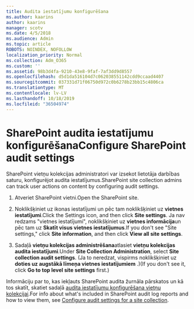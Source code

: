 ```yaml
---
title: Audita iestatījumu konfigurēšana
ms.author: kaarins
author: kaarins
manager: scotv
ms.date: 4/5/2018
ms.audience: Admin
ms.topic: article
ROBOTS: NOINDEX, NOFOLLOW
localization_priority: Normal
ms.collection: Adm_O365
ms.custom: ''
ms.assetid: 98b3d4fa-9210-43e8-9faf-7af3dd9d8557
ms.openlocfilehash: d5d1da516104d7c062038551142cdd9ccaad4407
ms.sourcegitcommit: 037331d71f06750d972c0b6278b23bb15c4806ca
ms.translationtype: MT
ms.contentlocale: lv-LV
ms.lasthandoff: 10/18/2019
ms.locfileid: "36504974"
---
```

# <a name="configure-sharepoint-audit-settings"></a><span data-ttu-id="bf037-102">SharePoint audita iestatījumu konfigurēšana</span><span class="sxs-lookup"><span data-stu-id="bf037-102">Configure SharePoint audit settings</span></span>

<span data-ttu-id="bf037-103">SharePoint vietņu kolekcijas administratori var izsekot lietotāja darbības saturu, konfigurējot audita iestatījumus.</span><span class="sxs-lookup"><span data-stu-id="bf037-103">SharePoint site collection admins can track user actions on content by configuring audit settings.</span></span>
  
1. <span data-ttu-id="bf037-104">Atveriet SharePoint vietni.</span><span class="sxs-lookup"><span data-stu-id="bf037-104">Open the SharePoint site.</span></span>
    
2. <span data-ttu-id="bf037-105">Noklikšķiniet uz ikonas iestatījumi un pēc tam noklikšķiniet uz **vietnes iestatījumi**.</span><span class="sxs-lookup"><span data-stu-id="bf037-105">Click the Settings icon, and then click **Site settings**.</span></span> <span data-ttu-id="bf037-106">Ja nav redzams "vietnes iestatījumi", noklikšķiniet uz **vietnes informācija**un pēc tam uz **Skatīt visus vietnes iestatījumus**.</span><span class="sxs-lookup"><span data-stu-id="bf037-106">If you don't see "Site settings," click **Site information**, and then click **View all site settings**.</span></span>
    
3. <span data-ttu-id="bf037-107">Sadaļā **vietņu kolekcijas administrēšana**atlasiet **vietņu kolekcijas audita iestatījumi**.</span><span class="sxs-lookup"><span data-stu-id="bf037-107">Under **Site Collection Administration**, select **Site collection audit settings**.</span></span> <span data-ttu-id="bf037-108">(Ja to neredzat, vispirms noklikšķiniet uz **doties uz augstākā līmeņa vietnes iestatījumiem** .)</span><span class="sxs-lookup"><span data-stu-id="bf037-108">(If you don't see it, click **Go to top level site settings** first.)</span></span> 
    
<span data-ttu-id="bf037-109">Informāciju par to, kas iekļauts SharePoint audita žurnāla pārskatos un kā tos skatīt, skatiet sadaļā [audita iestatījumu konfigurēšana vietņu kolekcijai](https://go.microsoft.com/fwlink/?linkid=404050).</span><span class="sxs-lookup"><span data-stu-id="bf037-109">For info about what's included in SharePoint audit log reports and how to view them, see [Configure audit settings for a site collection](https://go.microsoft.com/fwlink/?linkid=404050).</span></span>
  

